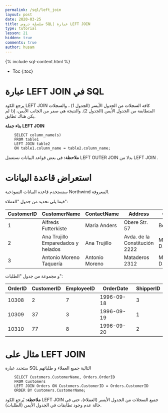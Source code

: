 ```yaml
---
permalink: /sql/left_join
layout: post
date: 2020-03-25
title: سلسلة دروس SQL| عبارة LEFT JOIN
type: tutorial
lesson: 21
hidden: true
comments: true
author: husam
---
```


{% include sql-content.html %}

* Toc
{:toc}



# عبارة LEFT JOIN في SQL  

يرجع الكود LEFT JOIN كافة السجلات من الجدول الأيسر (الجدول 1) ، والسجلات المتطابقة من الجدول الأيمن (الجدول 2). والنتيجة هي صفر من الجانب الأيمن، إذا لم يكن هناك تطابق.

**بناء جملة LEFT JOIN**

        SELECT column_name(s)
        FROM table1
        LEFT JOIN table2
        ON table1.column_name = table2.column_name;

**ملاحظة:** في بعض قواعد البيانات نستعمل LEFT OUTER JOIN بدلا من LEFT JOIN .

<amp-img layout="responsive" src="/assets/sql_left-join.gif" alt="عبارة left join sql" width="200" height="145"></amp-img>

# استعراض قاعدة البيانات

سنستخدم قاعدة البيانات النموذجية Northwind المعروفة.

فيما يلي تحديد من جدول "العملاء":


| CustomerID |	CustomerName |	ContactName 	| Address | 	City 	| PostalCode 	| Country |
| -------------- | --------------- | ------------------ | ------------- | -------------- | ---------------- | ------------------ |
| 1 |  Alfreds Futterkiste 	| Maria Anders |	Obere Str. 57 	| Berlin |	12209  |	Germany |
| 2 | 	Ana Trujillo Emparedados y helados |  	Ana Trujillo |	Avda. de la Constitución 2222  | 	México D.F. | 	05021 |	Mexico |
| 3 |	Antonio Moreno Taquería |	Antonio Moreno  | 	Mataderos 2312 |	México D.F. 	| 05023 	| Mexico |


و مجموعة من جدول "الطلبات":


| OrderID |	CustomerID 	| EmployeeID | 	OrderDate  |	ShipperID |
|----------- | ---------------------- | ----------------- | ------------------- | ---------------- |
| 10308 |  	2  | 	7  |	1996-09-18 	 | 3 |
| 10309 |	37 |	3 |	1996-09-19 |	1 |
| 10310 |	77 | 	8 	| 1996-09-20 	 | 2 |


# مثال  على LEFT JOIN

ستحدد عبارة SQL التالية جميع العملاء و طلباتهم 


		SELECT Customers.CustomerName, Orders.OrderID
        FROM Customers
        LEFT JOIN Orders ON Customers.CustomerID = Orders.CustomerID
        ORDER BY Customers.CustomerName;

**ملاحظة:** يُرجع الكود LEFT JOIN جميع السجلات من الجدول الأيسر (العملاء)، حتى في حالة عدم وجود تطابقات في الجدول الأيمن (الطلبات).




